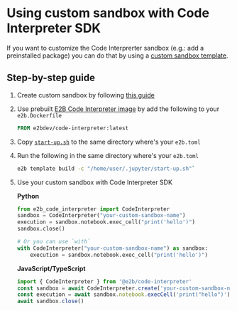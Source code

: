 # Using custom sandbox with Code Interpreter SDK

If you want to customize the Code Interprerter sandbox (e.g.: add a preinstalled package) you can do that by using a [custom sandbox template](https://e2b.dev/docs/sandbox/templates/overview).


## Step-by-step guide
1. Create custom sandbox by following [this guide](https://e2b.dev/docs/guide/custom-sandbox)

2. Use prebuilt [E2B Code Interpreter image](https://hub.docker.com/r/e2bdev/code-interpreter) by add the following to your `e2b.Dockerfile`

    ```Dockerfile
    FROM e2bdev/code-interpreter:latest
    ```

3. Copy [`start-up.sh`](./start-up.sh) to the same directory where's your `e2b.toml`

4. Run the following in the same directory where's your `e2b.toml`
    ```sh
    e2b template build -c "/home/user/.jupyter/start-up.sh"` 
    ```

5. Use your custom sandbox with Code Interpreter SDK

   **Python**
   ```python
   from e2b_code_interpreter import CodeInterpreter
   sandbox = CodeInterpreter("your-custom-sandbox-name")
   execution = sandbox.notebook.exec_cell("print('hello')")
   sandbox.close()

   # Or you can use `with`
   with CodeInterpreter("your-custom-sandbox-name") as sandbox:
       execution = sandbox.notebook.exec_cell("print('hello')")
   ```
   

   **JavaScript/TypeScript**
   ```js
   import { CodeInterpreter } from '@e2b/code-interpreter'
   const sandbox = await CodeInterpreter.create('your-custom-sandbox-name')
   const execution = await sandbox.notebook.execCell('print("hello")')
   await sandbox.close()
   ```
